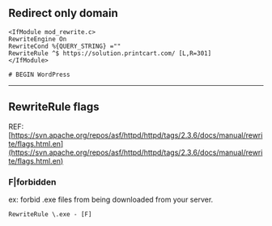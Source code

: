 ## Redirect only domain
```
<IfModule mod_rewrite.c>
RewriteEngine On
RewriteCond %{QUERY_STRING} =""
RewriteRule ^$ https://solution.printcart.com/ [L,R=301]
</IfModule>

# BEGIN WordPress
```

---


## RewriteRule  flags
REF: [https://svn.apache.org/repos/asf/httpd/httpd/tags/2.3.6/docs/manual/rewrite/flags.html.en](https://svn.apache.org/repos/asf/httpd/httpd/tags/2.3.6/docs/manual/rewrite/flags.html.en)

### F|forbidden
ex: forbid .exe files from being downloaded from your server.
```
RewriteRule \.exe - [F]
```